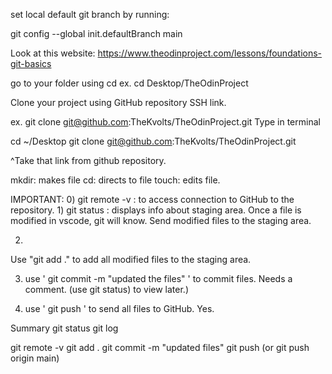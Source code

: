 set local default git branch by running:

git config --global init.defaultBranch main

Look at this website: https://www.theodinproject.com/lessons/foundations-git-basics


go to your folder using cd
ex. cd Desktop/TheOdinProject

Clone your project using GitHub repository SSH link.

ex. git clone git@github.com:TheKvolts/TheOdinProject.git
Type in terminal 

cd ~/Desktop
git clone git@github.com:TheKvolts/TheOdinProject.git

^Take that link from github repository. 


mkdir: makes file
cd: directs to file
touch: edits file. 

IMPORTANT:
0) git remote -v : to access connection to GitHub to the repository. 
1) 
git status : displays info about staging area. 
Once a file is modified in vscode, git will know. Send modified files to the staging area. 

2) 
Use "git add ." to add all modified files to the staging area.

3) use ' git commit -m "updated the files" '  to commit files. Needs a comment. (use git status) to view later.)

4) use ' git push ' to send all files to GitHub. Yes.

Summary
git status
git log

git remote -v
git add .
git commit -m "updated files"
git push (or git push origin main)
